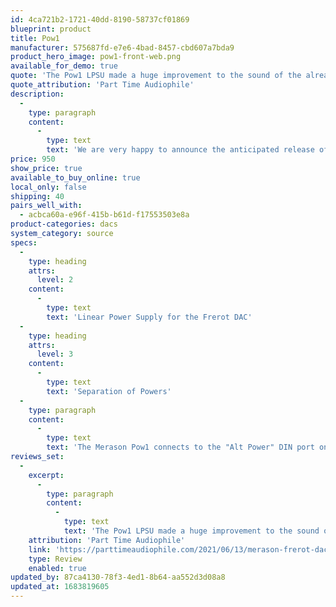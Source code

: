 ```yaml
---
id: 4ca721b2-1721-40dd-8190-58737cf01869
blueprint: product
title: Pow1
manufacturer: 575687fd-e7e6-4bad-8457-cbd607a7bda9
product_hero_image: pow1-front-web.png
available_for_demo: true
quote: 'The Pow1 LPSU made a huge improvement to the sound of the already thrilling Merason Frerot. The music simply expanded in every direction, bigger, more transparent, more finger-poking realistic. That incredible digital sound at those high-end shows, the one that eluded me at home? This was it, finally.'
quote_attribution: 'Part Time Audiophile'
description:
  -
    type: paragraph
    content:
      -
        type: text
        text: 'We are very happy to announce the anticipated release of the Merason pow1 Linear Power Supply for the Frerot DAC. The pow1 generates -12V and +12V, both regulated in 2 ways, the second regulation being particularly low-noise and discrete, as well as +8.3V. Other features are the rectifier diodes built into the pow1 for the two 12V. These are special types which, in contrast to usual rectifier diodes, do not produce any spikes and thus no interference in the supply. The reference voltage for the regulation of the two 12V is generated by a precise integrated circuit instead of using the usual Zener diodes. This gives the advantage of a supply that is exactly matched to the needs of the frérot: The output stage of the frérot is powered directly by the pow1. In addition, the pow1 is robust and elaborately constructed with a toroidal transformer manufactured according to Merason’s specifications, has a metal housing with a shielding cover and is swiss made.'
price: 950
show_price: true
available_to_buy_online: true
local_only: false
shipping: 40
pairs_well_with:
  - acbca60a-e96f-415b-b61d-f17553503e8a
product-categories: dacs
system_category: source
specs:
  -
    type: heading
    attrs:
      level: 2
    content:
      -
        type: text
        text: 'Linear Power Supply for the Frerot DAC'
  -
    type: heading
    attrs:
      level: 3
    content:
      -
        type: text
        text: 'Separation of Powers'
  -
    type: paragraph
    content:
      -
        type: text
        text: 'The Merason Pow1 connects to the "Alt Power" DIN port on the back of the unit. This differs from the DC plug input on the back in that the Alt power port allows the Pow1 to send power directly to the individual power rails inside the Frerot from the individual supplies inside the Pow1. The design of the Pow1, plus the implementation with the Frerot give the Pow1 an advantage over any other 9 volt DC power supply that must use the 2.5mm DC plug.'
reviews_set:
  -
    excerpt:
      -
        type: paragraph
        content:
          -
            type: text
            text: 'The Pow1 LPSU made a huge improvement to the sound of the already thrilling Merason Frerot. The music simply expanded in every direction, bigger, more transparent, more finger-poking realistic. That incredible digital sound at those high-end shows, the one that eluded me at home? This was it, finally.'
    attribution: 'Part Time Audiophile'
    link: 'https://parttimeaudiophile.com/2021/06/13/merason-frerot-dac-with-pow1-lpsu-review/'
    type: Review
    enabled: true
updated_by: 87ca4130-78f3-4ed1-8b64-aa552d3d08a8
updated_at: 1683819605
---
```

